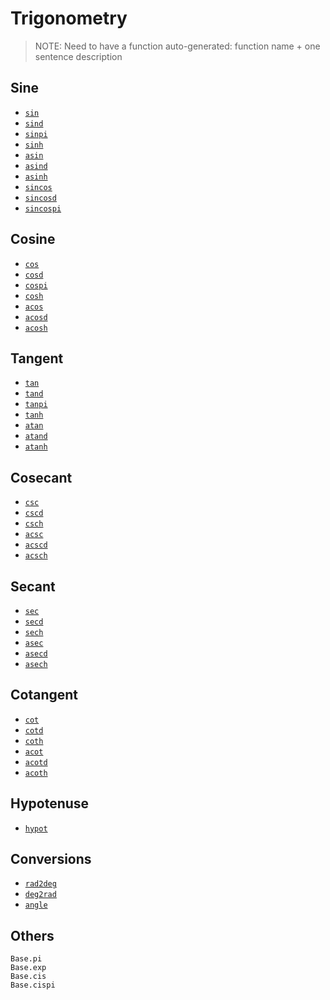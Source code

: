 # Trigonometry
> NOTE: Need to have a function auto-generated:
>   function name + one sentence description

## Sine
- [`sin`](@ref)
- [`sind`](@ref)
- [`sinpi`](@ref)
- [`sinh`](@ref)
- [`asin`](@ref)
- [`asind`](@ref)
- [`asinh`](@ref)
- [`sincos`](@ref)
- [`sincosd`](@ref)
- [`sincospi`](@ref)

## Cosine
- [`cos`](@ref)
- [`cosd`](@ref)
- [`cospi`](@ref)
- [`cosh`](@ref)
- [`acos`](@ref)
- [`acosd`](@ref)
- [`acosh`](@ref)

## Tangent
- [`tan`](@ref)
- [`tand`](@ref)
- [`tanpi`](@ref)
- [`tanh`](@ref)
- [`atan`](@ref)
- [`atand`](@ref)
- [`atanh`](@ref)

## Cosecant
- [`csc`](@ref)
- [`cscd`](@ref)
- [`csch`](@ref)
- [`acsc`](@ref)
- [`acscd`](@ref)
- [`acsch`](@ref)

## Secant
- [`sec`](@ref)
- [`secd`](@ref)
- [`sech`](@ref)
- [`asec`](@ref)
- [`asecd`](@ref)
- [`asech`](@ref)

## Cotangent
- [`cot`](@ref)
- [`cotd`](@ref)
- [`coth`](@ref)
- [`acot`](@ref)
- [`acotd`](@ref)
- [`acoth`](@ref)

## Hypotenuse
- [`hypot`](@ref)

## Conversions
- [`rad2deg`](@ref)
- [`deg2rad`](@ref)
- [`angle`](@ref)


## Others
```@docs
Base.pi
Base.exp
Base.cis
Base.cispi
```
